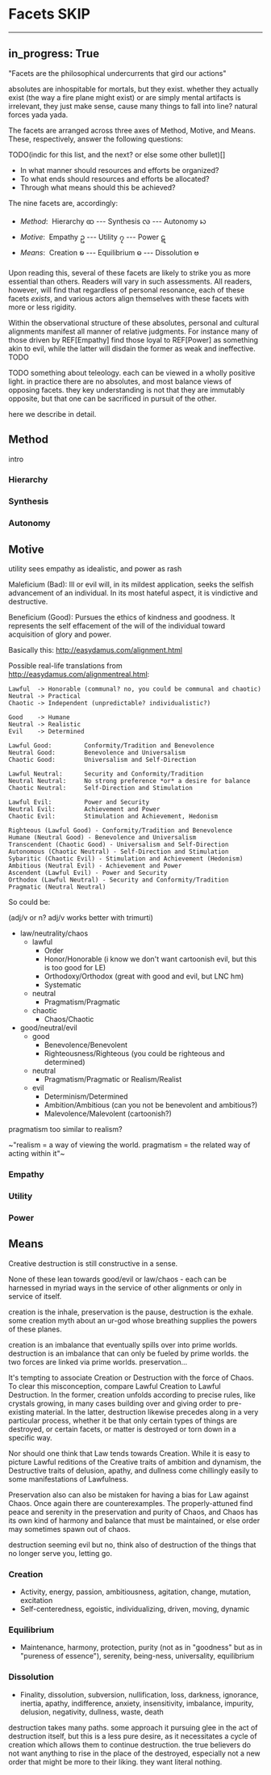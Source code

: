 # Facets SKIP

<!--
"9200397_BibliographicResource_3000126262077.jpeg" something like that
-->

---
in_progress: True
---

"Facets are the philosophical undercurrents that gird our actions"

absolutes are inhospitable for mortals, but they exist. whether they actually exist (the way a fire plane might exist) or are simply mental artifacts is irrelevant, they just make sense, cause many things to fall into line? natural forces yada yada.

The facets are arranged across three axes of Method, Motive, and Means. These, respectively, answer the following questions:

TODO(indic for this list, and the next? or else some other bullet)[]

- In what manner should resources and efforts be organized?
- To what ends should resources and efforts be allocated?
- Through what means should this be achieved?

The nine facets are, accordingly:

- *Method*: &nbsp;Hierarchy <span class="glyph">ꩧ</span> --- Synthesis <span class="glyph">ꧪ</span> --- Autonomy <span class="glyph">ꩢ</span>
- *Motive*: &nbsp;Empathy <span class="glyph">ဥ</span> --- Utility <span class="glyph">၇</span> --- Power <span class="glyph">ဋ</span>
- *Means*: &nbsp;Creation <span class="glyph">ꧠ</span> --- Equilibrium <span class="glyph">ဓ</span> --- Dissolution <span class="glyph">ဗ</span>

Upon reading this, several of these facets are likely to strike you as more essential than others. Readers will vary in such assessments. All readers, however, will find that regardless of personal resonance, each of these facets *exists*, and various actors align themselves with these facets with more or less rigidity.

Within the observational structure of these absolutes, personal and cultural alignments manifest all manner of relative judgments. For instance many of those driven by REF[Empathy] find those loyal to REF[Power] as something akin to evil, while the latter will disdain the former as weak and ineffective. TODO

TODO something about teleology. each can be viewed in a wholly positive light. in practice there are no absolutes, and most balance views of opposing facets. they key understanding is not that they are immutably opposite, but that one can be sacrificed in pursuit of the other.

here we describe in detail.

## Method

intro

### Hierarchy

### Synthesis

### Autonomy

## Motive

utility sees empathy as idealistic, and power as rash

Maleficium (Bad): Ill or evil will, in its mildest application, seeks the selfish advancement of an individual. In its most hateful aspect, it is vindictive and destructive.

Beneficium (Good): Pursues the ethics of kindness and goodness. It represents the self effacement of the will of the individual toward acquisition of glory and power.

Basically this: http://easydamus.com/alignment.html

Possible real-life translations from http://easydamus.com/alignmentreal.html:

    Lawful  -> Honorable (communal? no, you could be communal and chaotic)
    Neutral -> Practical
    Chaotic -> Independent (unpredictable? individualistic?)

    Good    -> Humane
    Neutral -> Realistic
    Evil    -> Determined

    Lawful Good:         Conformity/Tradition and Benevolence
    Neutral Good:        Benevolence and Universalism
    Chaotic Good:        Universalism and Self-Direction

    Lawful Neutral:      Security and Conformity/Tradition
    Neutral Neutral:     No strong preference *or* a desire for balance
    Chaotic Neutral:     Self-Direction and Stimulation

    Lawful Evil:         Power and Security
    Neutral Evil:        Achievement and Power
    Chaotic Evil:        Stimulation and Achievement, Hedonism

    Righteous (Lawful Good) - Conformity/Tradition and Benevolence
    Humane (Neutral Good) - Benevolence and Universalism
    Transcendent (Chaotic Good) - Universalism and Self-Direction
    Autonomous (Chaotic Neutral) - Self-Direction and Stimulation
    Sybaritic (Chaotic Evil) - Stimulation and Achievement (Hedonism)
    Ambitious (Neutral Evil) - Achievement and Power
    Ascendent (Lawful Evil) - Power and Security
    Orthodox (Lawful Neutral) - Security and Conformity/Tradition
    Pragmatic (Neutral Neutral)

So could be:

(adj/v or n? adj/v works better with trimurti)

- law/neutrality/chaos
    - lawful
        - Order
        - Honor/Honorable (i know we don't want cartoonish evil, but this is too good for LE)
        - Orthodoxy/Orthodox (great with good and evil, but LNC hm)
        - Systematic
    - neutral
        - Pragmatism/Pragmatic
    - chaotic
        - Chaos/Chaotic
- good/neutral/evil
    - good
        - Benevolence/Benevolent
        - Righteousness/Righteous (you could be righteous and determined)
    - neutral
        - Pragmatism/Pragmatic or Realism/Realist
    - evil
        - Determinism/Determined
        - Ambition/Ambitious (can you not be benevolent and ambitious?)
        - Malevolence/Malevolent (cartoonish?)

pragmatism too similar to realism?

~"realism = a way of viewing the world. pragmatism = the related way of acting within it"~

### Empathy

### Utility

### Power

## Means

Creative destruction is still constructive in a sense.

None of these lean towards good/evil or law/chaos - each can be harnessed in myriad ways in the service of other alignments or only in service of itself.

creation is the inhale, preservation is the pause, destruction is the exhale. some creation myth about an ur-god whose breathing supplies the powers of these planes.

creation is an imbalance that eventually spills over into prime worlds. destruction is an imbalance that can only be fueled by prime worlds. the two forces are linked via prime worlds. preservation...

It's tempting to associate Creation or Destruction with the force of Chaos. To clear this misconception, compare Lawful Creation to Lawful Destruction. In the former, creation unfolds according to precise rules, like crystals growing, in many cases building over and giving order to pre-existing material. In the latter, destruction likewise precedes along in a very particular process, whether it be that only certain types of things are destroyed, or certain facets, or matter is destroyed or torn down in a specific way.

Nor should one think that Law tends towards Creation. While it is easy to picture Lawful reditions of the Creative traits of ambition and dynamism, the Destructive traits of delusion, apathy, and dullness come chillingly easily to some manifestations of Lawfulness.

Preservation also can also be mistaken for having a bias for Law against Chaos. Once again there are counterexamples. The properly-attuned find peace and serenity in the preservation and purity of Chaos, and Chaos has its own kind of harmony and balance that must be maintained, or else order may sometimes spawn out of chaos.

destruction seeming evil but no, think also of destruction of the things that no longer serve you, letting go.

### Creation

- Activity, energy, passion, ambitiousness, agitation, change, mutation, excitation
- Self-centeredness, egoistic, individualizing, driven, moving, dynamic

### Equilibrium

- Maintenance, harmony, protection, purity (not as in "goodness" but as in "pureness of essence"), serenity, being-ness, universality, equilibrium

### Dissolution

- Finality, dissolution, subversion, nullification, loss, darkness, ignorance, inertia, apathy, indifference, anxiety, insensitivity, imbalance, impurity, delusion, negativity, dullness, waste, death

destruction takes many paths. some approach it pursuing glee in the act of destruction itself, but this is a less pure desire, as it necessitates a cycle of creation which allows them to continue destruction. the true believers do not want anything to rise in the place of the destroyed, especially not a new order that might be more to their liking. they want literal nothing.
